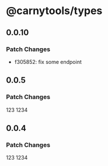 # @carnytools/types

## 0.0.10

### Patch Changes

- f305852: fix some endpoint

## 0.0.5

### Patch Changes

123
1234

## 0.0.4

### Patch Changes

123
1234
